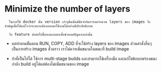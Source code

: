 # Minimize the number of layers 
      ในการใช้ docker นั้น version เก่าๆนั้นนั้นมีข้อจำกัดการลดจำนวน layers ของ images จึงสำคัญเพื่อให้แน่ใจว่าระบบจะต้องออกมาใช้งานได้อย่างมีประสิทธิภาพ 
      
      จึง feature ดังต่อไปนี้ออกแบบมาเพื่อช่วยลดปัญหาเหล่านั้น
- แค่ทำตามขั้นตอน RUN, COPY,  ADD  ที่จะใช้สร้าง layers ของ images ส่วนคำสั่งอื่นๆเป็นการสร้าง images ชั่วคราว เราไม่ควรเพิ่มขนาดในขณะที่ build image

- ถ้าที่เป็นไปได้ ใช้การ multi-stage builds  และสามารถใช้เครื่องมือ และแก้ไขข้อบกพร่องขณะกำลัง build อยู่ได้แต่ต้องไม่เพิ่มขนาดของ image 
